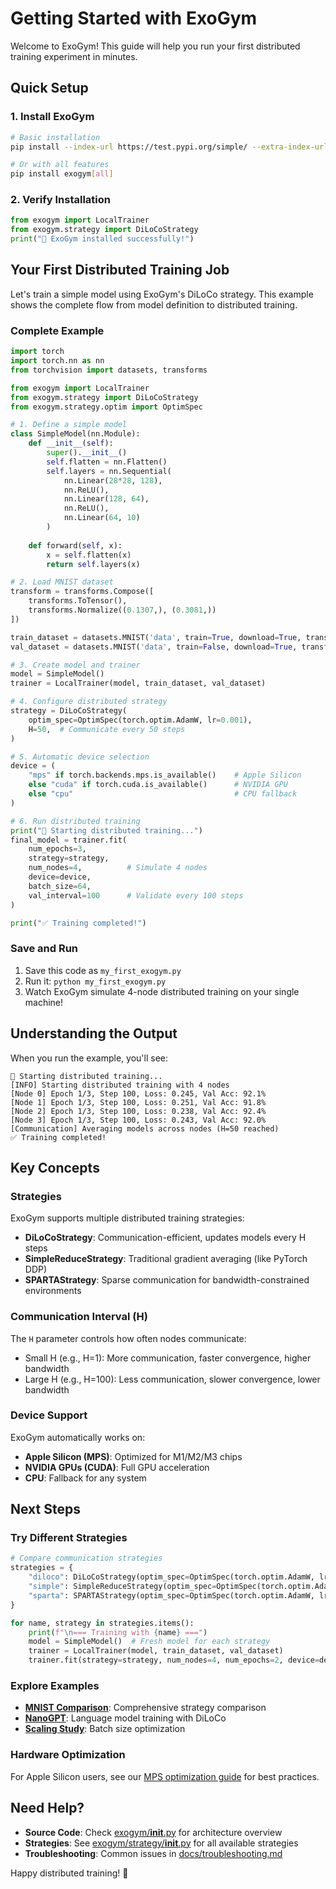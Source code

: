 # Getting Started with ExoGym

Welcome to ExoGym! This guide will help you run your first distributed training experiment in minutes.

## Quick Setup

### 1. Install ExoGym

```bash
# Basic installation
pip install --index-url https://test.pypi.org/simple/ --extra-index-url https://pypi.org/simple/ exogym

# Or with all features
pip install exogym[all]
```

### 2. Verify Installation

```python
from exogym import LocalTrainer
from exogym.strategy import DiLoCoStrategy
print("🎉 ExoGym installed successfully!")
```

## Your First Distributed Training Job

Let's train a simple model using ExoGym's DiLoCo strategy. This example shows the complete flow from model definition to distributed training.

### Complete Example

```python
import torch
import torch.nn as nn
from torchvision import datasets, transforms

from exogym import LocalTrainer
from exogym.strategy import DiLoCoStrategy
from exogym.strategy.optim import OptimSpec

# 1. Define a simple model
class SimpleModel(nn.Module):
    def __init__(self):
        super().__init__()
        self.flatten = nn.Flatten()
        self.layers = nn.Sequential(
            nn.Linear(28*28, 128),
            nn.ReLU(),
            nn.Linear(128, 64),
            nn.ReLU(),
            nn.Linear(64, 10)
        )
    
    def forward(self, x):
        x = self.flatten(x)
        return self.layers(x)

# 2. Load MNIST dataset
transform = transforms.Compose([
    transforms.ToTensor(),
    transforms.Normalize((0.1307,), (0.3081,))
])

train_dataset = datasets.MNIST('data', train=True, download=True, transform=transform)
val_dataset = datasets.MNIST('data', train=False, download=True, transform=transform)

# 3. Create model and trainer
model = SimpleModel()
trainer = LocalTrainer(model, train_dataset, val_dataset)

# 4. Configure distributed strategy
strategy = DiLoCoStrategy(
    optim_spec=OptimSpec(torch.optim.AdamW, lr=0.001),
    H=50,  # Communicate every 50 steps
)

# 5. Automatic device selection
device = (
    "mps" if torch.backends.mps.is_available()    # Apple Silicon
    else "cuda" if torch.cuda.is_available()      # NVIDIA GPU
    else "cpu"                                    # CPU fallback
)

# 6. Run distributed training
print("🚀 Starting distributed training...")
final_model = trainer.fit(
    num_epochs=3,
    strategy=strategy,
    num_nodes=4,          # Simulate 4 nodes
    device=device,
    batch_size=64,
    val_interval=100      # Validate every 100 steps
)

print("✅ Training completed!")
```

### Save and Run

1. Save this code as `my_first_exogym.py`
2. Run it: `python my_first_exogym.py`
3. Watch ExoGym simulate 4-node distributed training on your single machine!

## Understanding the Output

When you run the example, you'll see:

```
🚀 Starting distributed training...
[INFO] Starting distributed training with 4 nodes
[Node 0] Epoch 1/3, Step 100, Loss: 0.245, Val Acc: 92.1%
[Node 1] Epoch 1/3, Step 100, Loss: 0.251, Val Acc: 91.8%
[Node 2] Epoch 1/3, Step 100, Loss: 0.238, Val Acc: 92.4%
[Node 3] Epoch 1/3, Step 100, Loss: 0.243, Val Acc: 92.0%
[Communication] Averaging models across nodes (H=50 reached)
✅ Training completed!
```

## Key Concepts

### Strategies
ExoGym supports multiple distributed training strategies:

- **DiLoCoStrategy**: Communication-efficient, updates models every H steps
- **SimpleReduceStrategy**: Traditional gradient averaging (like PyTorch DDP)
- **SPARTAStrategy**: Sparse communication for bandwidth-constrained environments

### Communication Interval (H)
The `H` parameter controls how often nodes communicate:
- Small H (e.g., H=1): More communication, faster convergence, higher bandwidth
- Large H (e.g., H=100): Less communication, slower convergence, lower bandwidth

### Device Support
ExoGym automatically works on:
- **Apple Silicon (MPS)**: Optimized for M1/M2/M3 chips
- **NVIDIA GPUs (CUDA)**: Full GPU acceleration
- **CPU**: Fallback for any system

## Next Steps

### Try Different Strategies

```python
# Compare communication strategies
strategies = {
    "diloco": DiLoCoStrategy(optim_spec=OptimSpec(torch.optim.AdamW, lr=0.001), H=50),
    "simple": SimpleReduceStrategy(optim_spec=OptimSpec(torch.optim.AdamW, lr=0.001)),
    "sparta": SPARTAStrategy(optim_spec=OptimSpec(torch.optim.AdamW, lr=0.001), p_sparta=0.01)
}

for name, strategy in strategies.items():
    print(f"\n=== Training with {name} ===")
    model = SimpleModel()  # Fresh model for each strategy
    trainer = LocalTrainer(model, train_dataset, val_dataset)
    trainer.fit(strategy=strategy, num_nodes=4, num_epochs=2, device=device)
```

### Explore Examples

- **[MNIST Comparison](../example/mnist.py)**: Comprehensive strategy comparison
- **[NanoGPT](../example/nanogpt.py)**: Language model training with DiLoCo
- **[Scaling Study](../example/diloco_scaling_batchsize.py)**: Batch size optimization

### Hardware Optimization

For Apple Silicon users, see our [MPS optimization guide](../CLAUDE.md#converting-pytorch-cuda-libraries-to-apple-metal-performance-shaders) for best practices.

## Need Help?

- **Source Code**: Check [exogym/__init__.py](../exogym/__init__.py) for architecture overview
- **Strategies**: See [exogym/strategy/__init__.py](../exogym/strategy/__init__.py) for all available strategies
- **Troubleshooting**: Common issues in [docs/troubleshooting.md](troubleshooting.md)

Happy distributed training! 🚀
